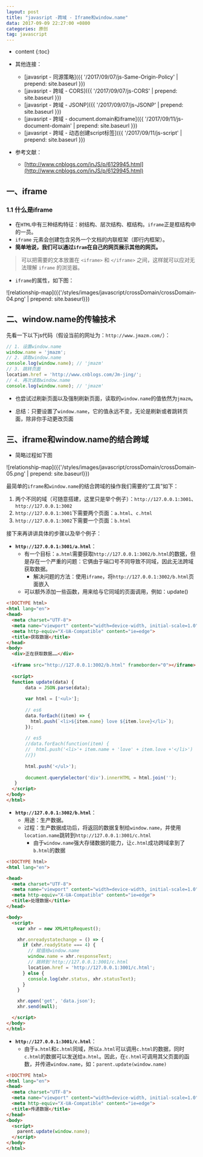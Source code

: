 ```yaml
---
layout: post
title: "javasript -跨域 - Iframe和window.name"
data: 2017-09-09 22:27:00 +0800
categories: 原创
tag: javascript
---
```

* content
{:toc}

* 其他连接：
    + [javasript - 同源策略]({{ '/2017/09/07/js-Same-Origin-Policy' | prepend: site.baseurl }})
    + [javasript - 跨域 - CORS]({{ '/2017/09/07/js-CORS' | prepend: site.baseurl }})
    + [javasript - 跨域 - JSONP]({{ '/2017/09/07/js-JSONP' | prepend: site.baseurl }})
    + [javasript - 跨域 - document.domain和iframe]({{ '/2017/09/11/js-document-domain' | prepend: site.baseurl }})
    + [javasript - 跨域 - 动态创建script标签]({{ '/2017/09/11/js-script' | prepend: site.baseurl }})

* 参考文献：
    * [http://www.cnblogs.com/inJS/p/6129945.html](http://www.cnblogs.com/inJS/p/6129945.html)
    
<!-- more -->

## 一、iframe

### 1.1 什么是iframe

* 在`HTML`中有三种结构特征：树结构、层次结构、框结构。`iframe`正是框结构中的一员。
* `iframe` 元素会创建包含另外一个文档的内联框架（即行内框架）。
* **简单地说，我们可以通过`ifram`在自己的网页展示其他的网页。**

> 可以把需要的文本放置在 `<iframe>` 和 `</iframe>` 之间，这样就可以应对无法理解 `iframe` 的浏览器。

* `iframe`的属性，如下图：

![relationship-map]({{'/styles/images/javascript/crossDomain/crossDomain-04.png' | prepend: site.baseurl}})

## 二、window.name的传输技术

先看一下以下js代码（假设当前的网址为：`http://www.jmazm.com/`）：

```js
// 1. 设置window.name
window.name = 'jmazm';
// 2. 读取window.name
console.log(window.name); // 'jmazm'
// 3. 跳转页面
location.href = 'http://www.cnblogs.com/Jm-jing/';
// 4. 再次读取window.name
console.log(window.name); // 'jmazm'
```

* 也尝试过刷新页面以及强制刷新页面，读取的`window.name`的值依然为`jmazm`。

* 总结：只要设置了`window.name`，它的值永远不变，无论是刷新或者跳转页面，除非你手动更改页面

## 三、iframe和window.name的结合跨域

* 简略过程如下图

![relationship-map]({{'/styles/images/javascript/crossDomain/crossDomain-05.png' | prepend: site.baseurl}})

最简单的`iframe`和`window.name`的结合跨域的操作我们需要的“工具”如下：
    
1. 两个不同的域（可随意搭建，这里只是举个例子）：`http://127.0.0.1:3001`、`http://127.0.0.1:3002`
2. `http://127.0.0.1:3001`下需要两个页面：`a.html`、`c.html`
3. `http://127.0.0.1:3002`下需要一个页面：`b.html`

接下来再讲讲具体的步骤以及举个例子：

* **`http://127.0.0.1:3001/a.html`**：
    * 有一个目标：`a.html`需要获取`http://127.0.0.1:3002/b.html`的数据，但是存在一个严重的问题：它俩由于端口号不同导致不同域，因此无法跨域获取数据。
        * 解决问题的方法：使用`iframe`，将`http://127.0.0.1:3002/b.html`页面嵌入
    * 可以额外添加一些函数，用来给与它同域的页面调用，例如：update()

```html
<!DOCTYPE html>
<html lang="en">
<head>
  <meta charset="UTF-8">
  <meta name="viewport" content="width=device-width, initial-scale=1.0">
  <meta http-equiv="X-UA-Compatible" content="ie=edge">
  <title>获取数据</title>
</head>
<body>
  <div>正在获取数据……</div>
  
  <iframe src="http://127.0.0.1:3002/b.html" frameborder="0"></iframe> 
  
  <script>
  function update(data) {
       data = JSON.parse(data);
    
       var html = ['<ul>'];
       
       // es6
       data.forEach((item) => {
         html.push(`<li>${item.name} love ${item.love}</li>`);
       });
       
       // es5
       //data.forEach(function(item) {
       //  html.push('<li>'+ item.name + 'love' + item.love +'</li>')
       //})
       
       html.push('</ul>');
    
       document.querySelector('div').innerHTML = html.join('');
   }
  </script>
</body>
</html>
```

* **`http://127.0.0.1:3002/b.html`**：
    * 用途：生产数据。
    * 过程：生产数据成功后，将返回的数据复制给`window.name`，并使用`location.name`跳转到`http://127.0.0.1:3001/c.html`
        * 由于`window.name`强大存储数据的能力，让`c.html`成功跨域拿到了`b.html`的数据
    
```html
<!DOCTYPE html>
<html lang="en">

<head>
  <meta charset="UTF-8">
  <meta name="viewport" content="width=device-width, initial-scale=1.0">
  <meta http-equiv="X-UA-Compatible" content="ie=edge">
  <title>处理数据</title>
</head>

<body>
  <script>
    var xhr = new XMLHttpRequest();

    xhr.onreadystatechange = () => {
      if (xhr.readyState === 4) {
        // 赋值给window.name
        window.name = xhr.responseText;
        // 跳转到'http://127.0.0.1:3001/c.html
        location.href = 'http://127.0.0.1:3001/c.html';
      } else {
        console.log(xhr.status, xhr.statusText);
      }
    }

    xhr.open('get', 'data.json');
    xhr.send(null);

  </script>
</body>
</html>
```

* **`http://127.0.0.1:3001/c.html`**：
    * 由于`a.html`和`c.html`同域，所以`a.html`可以调用`c.html`的数据，同时`c.html`的数据可以发送给`a.html`。因此，在`c.html`可调用其父页面的函数，并传进`window.name`，如：`parent.update(window.name)`

```html
<!DOCTYPE html>
<html lang="en">
<head>
  <meta charset="UTF-8">
  <meta name="viewport" content="width=device-width, initial-scale=1.0">
  <meta http-equiv="X-UA-Compatible" content="ie=edge">
  <title>传递数据</title>
</head>
<body>
  <script>
    parent.update(window.name);
  </script>
</body>
</html>

```